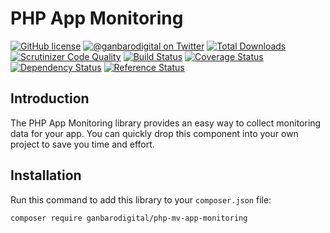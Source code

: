 # PHP App Monitoring

[![GitHub license](https://img.shields.io/badge/license-New%20BSD-blue.svg)](https://raw.githubusercontent.com/ganbarodigital/php-mv-app-monitoring/develop/LICENSE.md)
[![@ganbarodigital on Twitter](http://img.shields.io/badge/twitter-%40ganbarodigital-blue.svg?style=flat)](https://twitter.com/ganbarodigital)
[![Total Downloads](https://img.shields.io/packagist/dt/ganbarodigital/php-mv-app-monitoring.svg?style=flat)](https://packagist.org/packages/ganbarodigital/php-mv-app-monitoring)
[![Scrutinizer Code Quality](https://scrutinizer-ci.com/g/ganbarodigital/php-mv-app-monitoring/badges/quality-score.png?b=master)](https://scrutinizer-ci.com/g/ganbarodigital/php-mv-app-monitoring/?branch=master)
[![Build Status](https://scrutinizer-ci.com/g/ganbarodigital/php-mv-app-monitoring/badges/build.png?b=master)](https://scrutinizer-ci.com/g/ganbarodigital/php-mv-app-monitoring/build-status/master)
[![Coverage Status](https://coveralls.io/repos/ganbarodigital/php-mv-app-monitoring/badge.svg)](https://coveralls.io/r/ganbarodigital/php-mv-app-monitoring)
[![Dependency Status](https://www.versioneye.com/php/ganbarodigital:php-mv-app-monitoring/dev-master/badge.svg)](https://www.versioneye.com/php/ganbarodigital:php-mv-app-monitoring/dev-master)
[![Reference Status](https://www.versioneye.com/php/ganbarodigital:php-mv-app-monitoring/reference_badge.svg?style=flat)](https://www.versioneye.com/php/ganbarodigital:php-mv-app-monitoring/references)

## Introduction

The PHP App Monitoring library provides an easy way to collect monitoring data for your app. You can quickly drop this component into your own project to save you time and effort.

## Installation

Run this command to add this library to your `composer.json` file:

    composer require ganbarodigital/php-mv-app-monitoring

